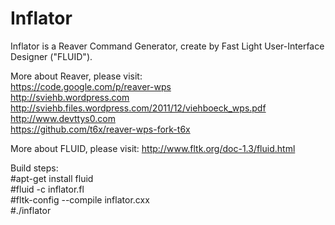 # Inflator
Inflator is a Reaver Command Generator, create by Fast Light User-Interface Designer ("FLUID").

More about Reaver, please visit:  
https://code.google.com/p/reaver-wps  
http://sviehb.wordpress.com  
http://sviehb.files.wordpress.com/2011/12/viehboeck_wps.pdf  
http://www.devttys0.com  
https://github.com/t6x/reaver-wps-fork-t6x  

More about FLUID, please visit: http://www.fltk.org/doc-1.3/fluid.html  

Build steps:  
#apt-get install fluid  
#fluid -c inflator.fl  
#fltk-config --compile inflator.cxx  
#./inflator  
